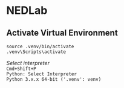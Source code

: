 # NEDLab

## Activate Virtual Environment
```source .venv/bin/activate```  
```.venv\Scripts\activate```  

_Select interpreter_  
```Cmd+Shift+P```  
```Python: Select Interpreter```  
```Python 3.x.x 64-bit ('.venv': venv)```  

